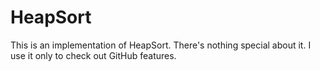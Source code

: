 HeapSort
========

This is an implementation of HeapSort. There's nothing special about it. I use it only to check out GitHub features.
